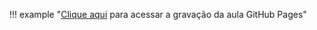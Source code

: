 !!! example "[Clique aqui](https://youtu.be/Iw8Z4Lfr6D0) para acessar a gravação da aula GitHub Pages"